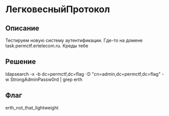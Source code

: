 # ЛегковесныйПротокол
## Описание

Тестируем новую систему аутентификации. Где-то на домене task.permctf.ertelecom.ru. Креды тебе 

## Решение
ldapsearch -x -b dc=permctf,dc=flag -D "cn=admin,dc=permctf,dc=flag" -w StrongAdminPassw0rd | grep erth

## Флаг
erth_not_that_lightweight
